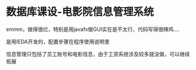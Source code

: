 # 数据库课设-电影院信息管理系统
emmm，做得很烂，特别是用javafx做GUI实在是不太行，代码写得很辣鸡....

是用IEDA开发的，配置步骤在程序使用说明里

信息管理只包括了员工账号和电影信息，由于工资系统涉及较多就没做，可以继续拓展
